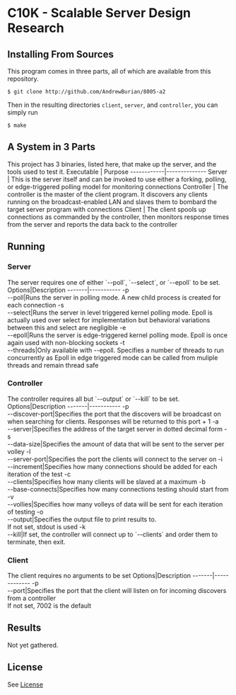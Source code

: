 # C10K - Scalable Server Design Research


Installing From Sources
---------------
This program comes in three parts, all of which are available from this repository.
```shell
$ git clone http://github.com/AndrewBurian/8005-a2
```
Then in the resulting directories `client`, `server`, and `controller`, you can simply run
```shell
$ make
```

A System in 3 Parts
--------------
This project has 3 binaries, listed here, that make up the server, and the tools used to test it.
Executable | Purpose
------------|--------------
Server | This is the server itself and can be invoked to use either a forking, polling, or edge-triggered polling model for monitoring connections
Controller | The controller is the master of the client program. It discovers any clients running on the broadcast-enabled LAN and slaves them to bombard the target server program with connections
Client | The client spools up connections as commanded by the controller, then monitors response times from the server and reports the data back to the controller

Running
---------------
<h3>Server</h3>
The server requires one of either `--poll`, `--select`, or `--epoll` to be set.
Options|Description
-------|-----------
-p <br/>--poll|Runs the server in polling mode. A new child process is created for each connection
-s<br/>--select|Runs the server in level triggered kernel polling mode. Epoll is actually used over select for implementation but behavioral variations between this and select are negligible
-e<br/>--epoll|Runs the server is edge-triggered kernel polling mode. Epoll is once again used with non-blocking sockets
-t<br/>--threads|Only available with --epoll. Specifies a number of threads to run concurrently as Epoll in edge triggered mode can be called from muliple threads and remain thread safe

<h3>Controller</h3>
The controller requires all but `--output` or `--kill` to be set.
Options|Description
-------|-----------
-p<br/>--discover-port|Specifies the port that the discovers will be broadcast on when searching for clients. Responses will be returned to this port + 1
-a<br/>--server|Specifies the address of the target server in dotted decimal form
-s<br/>--data-size|Specifies the amount of data that will be sent to the server per volley
-l<br/>--server-port|Specifies the port the clients will connect to the server on
-i<br/>--increment|Specifies how many connections should be added for each iteration of the test
-c<br/>--clients|Specifies how many clients will be slaved at a maximum
-b<br/>--base-connects|Specifies how many connections testing should start from
-v<br/>--vollies|Specifies how many volleys of data will be sent for each iteration of testing
-o<br/>--output|Specifies the output file to print results to. <br/> If not set, stdout is used
-k<br/>--kill|If set, the controller will connect up to `--clients` and order them to terminate, then exit.

<h3>Client</h3>
The client requires no arguments to be set
Options|Description
-------|-------------
-p<br/>--port|Specifies the port that the client will listen on for incoming discovers from a controller<br/>If not set, 7002 is the default

Results
-----------------------
Not yet gathered.

License
-----------------
See [License](LISCENCE)
